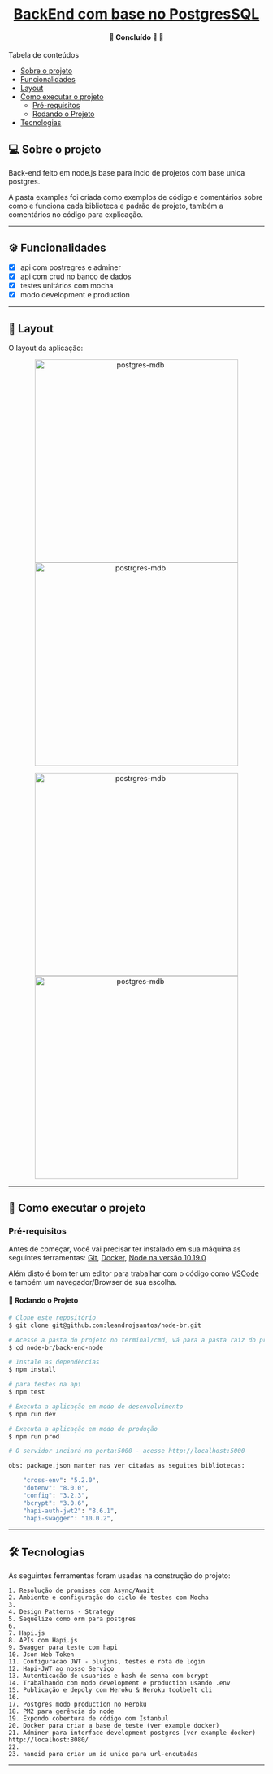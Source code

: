 <h1 align="center">
     <a href="#" alt="">BackEnd com base no PostgresSQL</a>
</h1>

<h4 align="center">
	🚧   Concluído 🚀 🚧
</h4>

Tabela de conteúdos
<!--ts-->
   * [Sobre o projeto](#-sobre-o-projeto)
   * [Funcionalidades](#-funcionalidades)
   * [Layout](#-layout)
   * [Como executar o projeto](#-como-executar-o-projeto)
     * [Pré-requisitos](#pré-requisitos)
     * [Rodando o Projeto](#user-content--rodando-o-projeto)
   * [Tecnologias](#-tecnologias)

<!--te-->


## 💻 Sobre o projeto

Back-end feito em node.js base para incio de projetos com base unica postgres.

A pasta examples foi criada como exemplos de
código e comentários sobre como e funciona cada biblioteca e padrão de projeto, também a comentários no código para explicação.

---

## ⚙️ Funcionalidades

- [x] api com postregres e adminer
- [x] api com crud no banco de dados
- [x] testes unitários com mocha 
- [x] modo development e production

---

## 🎨 Layout

O layout da aplicação:

<p align="center">
  <img alt="postgres-mdb" title="#postrgres-mdb" src="./assets/home-mobile.png" width="400px">

  <img alt="postrgres-mdb" title="#postrgres-mdb" src="./assets/detalhes-mobile.svg" width="400px">
</p>

<p align="center">
  <img alt="postrgres-mdb" title="#postrgres-mdb" src="./assets/home-mobile.png" width="400px">

  <img alt="postgres-mdb" title="#postgres-mdb" src="./assets/detalhes-mobile.svg" width="400px">
</p>


---

## 🚀 Como executar o projeto

### Pré-requisitos

Antes de começar, você vai precisar ter instalado em sua máquina as seguintes ferramentas:
[Git](https://git-scm.com), [Docker](https://docs.docker.com/engine/install/ubuntu/), [Node na versão 10.19.0](https://nodejs.org/en/)

Além disto é bom ter um editor para trabalhar com o código como [VSCode](https://code.visualstudio.com/) e também um navegador/Browser de sua escolha.

#### 🎲 Rodando o Projeto

```bash
# Clone este repositório
$ git clone git@github.com:leandrojsantos/node-br.git

# Acesse a pasta do projeto no terminal/cmd, vá para a pasta raiz do projeto
$ cd node-br/back-end-node

# Instale as dependências
$ npm install

# para testes na api
$ npm test

# Executa a aplicação em modo de desenvolvimento
$ npm run dev

# Executa a aplicação em modo de produção
$ npm run prod

# O servidor inciará na porta:5000 - acesse http://localhost:5000

obs: package.json manter nas ver citadas as seguites bibliotecas:

    "cross-env": "5.2.0",
    "dotenv": "8.0.0",
    "config": "3.2.3",
    "bcrypt": "3.0.6",
    "hapi-auth-jwt2": "8.6.1",
    "hapi-swagger": "10.0.2",

```
---

## 🛠 Tecnologias

As seguintes ferramentas foram usadas na construção do projeto:

    1. Resolução de promises com Async/Await
    2. Ambiente e configuração do ciclo de testes com Mocha
    3. 
    4. Design Patterns - Strategy
    5. Sequelize como orm para postgres
    6. 
    7. Hapi.js 
    8. APIs com Hapi.js
    9. Swagger para teste com hapi
    10. Json Web Token
    11. Configuracao JWT - plugins, testes e rota de login
    12. Hapi-JWT ao nosso Serviço 
    13. Autenticação de usuarios e hash de senha com bcrypt
    14. Trabalhando com modo development e production usando .env
    15. Publicação e depoly com Heroku & Heroku toolbelt cli
    16. 
    17. Postgres modo production no Heroku
    18. PM2 para gerência do node 
    19. Expondo cobertura de código com Istanbul
    20. Docker para criar a base de teste (ver example docker)
    21. Adminer para interface development postgres (ver example docker) http://localhost:8080/
    22. 
    23. nanoid para criar um id unico para url-encutadas

---